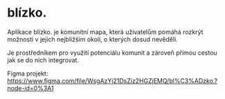 # blízko.

Aplikace blízko. je komunitní mapa, která uživatelům pomáhá rozkrýt možnosti v jejich nejbližším okolí, o kterých dosud nevěděli. 


Je prostředníkem pro využití potenciálu komunit a zároveň přímou cestou jak se do nich integrovat.

Figma projekt: https://www.figma.com/file/WsgAzYj21DsZiz2HGZjEMQ/bl%C3%ADzko.?node-id=0%3A1 
